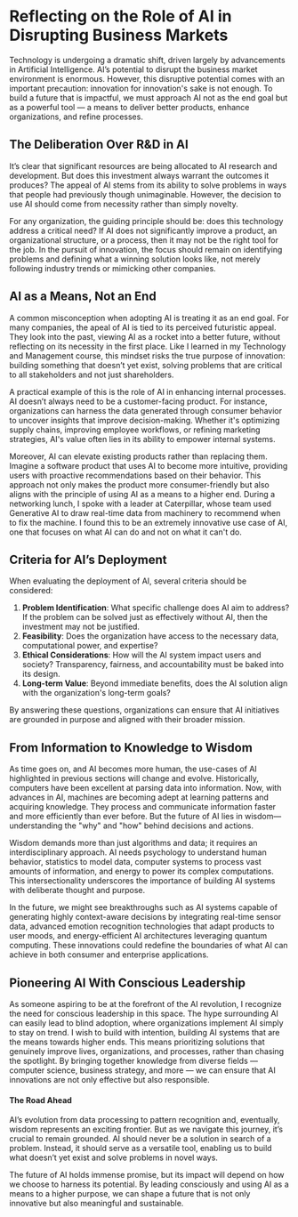 # Reflecting on the Role of AI in Disrupting Business Markets

Technology is undergoing a dramatic shift, driven largely by advancements in Artificial Intelligence. AI’s potential to disrupt the business market environment is enormous. However, this disruptive potential comes with an important precaution: innovation for innovation's sake is not enough. To build a future that is impactful, we must approach AI not as the end goal but as a powerful tool — a means to deliver better products, enhance organizations, and refine processes.

## The Deliberation Over R&D in AI

It’s clear that significant resources are being allocated to AI research and development. But does this investment always warrant the outcomes it produces? The appeal of AI  stems from its ability to solve problems in ways that people had previously though unimaginable. However, the decision to use AI should come from necessity rather than simply novelty. 

For any organization, the guiding principle should be: does this technology address a critical need? If AI does not significantly improve a product, an organizational structure, or a process, then it may not be the right tool for the job. In the pursuit of innovation, the focus should remain on identifying problems and defining what a winning solution looks like, not merely following industry trends or mimicking other companies.

## AI as a Means, Not an End

A common misconception when adopting AI is treating it as an end goal. For many companies, the apeal of AI is tied to its perceived futuristic appeal. They look into the past, viewing AI as a rocket into a better future, without  reflecting on its necessity in the first place. Like I learned in my Technology and Management course, this mindset risks the true purpose of innovation: building something that doesn’t yet exist, solving problems that are critical to all stakeholders and not just shareholders. 

A practical example of this is the role of AI in enhancing internal processes. AI doesn’t always need to be a customer-facing product. For instance, organizations can harness the data generated through consumer behavior to uncover insights that improve decision-making. Whether it's optimizing supply chains, improving employee workflows, or refining marketing strategies, AI's value often lies in its ability to empower internal systems.

Moreover, AI can elevate existing products rather than replacing them. Imagine a software product that uses AI to become more intuitive, providing users with proactive recommendations based on their behavior. This approach not only makes the product more consumer-friendly but also aligns with the principle of using AI as a means to a higher end. During a networking lunch, I spoke with a leader at Caterpillar, whose team used Generative AI to draw real-time data from machinery to recommend when to fix the machine. I found this to be an extremely innovative use case of AI, one that focuses on what AI can do and not on what it can't do. 

## Criteria for AI’s Deployment

When evaluating the deployment of AI, several criteria should be considered:
1. **Problem Identification**: What specific challenge does AI aim to address? If the problem can be solved just as effectively without AI, then the investment may not be justified.
2. **Feasibility**: Does the organization have access to the necessary data, computational power, and expertise?
3. **Ethical Considerations**: How will the AI system impact users and society? Transparency, fairness, and accountability must be baked into its design.
4. **Long-term Value**: Beyond immediate benefits, does the AI solution align with the organization's long-term goals?

By answering these questions, organizations can ensure that AI initiatives are grounded in purpose and aligned with their broader mission.

## From Information to Knowledge to Wisdom

As time goes on, and AI becomes more human, the use-cases of AI highlighted in previous sections will change and evolve. Historically, computers have been excellent at parsing data into information. Now, with advances in AI, machines are becoming adept at learning patterns and acquiring knowledge. They process and communicate information faster and more efficiently than ever before. But the future of AI lies in wisdom—understanding the "why" and "how" behind decisions and actions. 

Wisdom demands more than just algorithms and data; it requires an interdisciplinary approach. AI needs psychology to understand human behavior, statistics to model data, computer systems to process vast amounts of information, and energy to power its complex computations. This intersectionality underscores the importance of building AI systems with deliberate thought and purpose.

In the future, we might see breakthroughs such as AI systems capable of generating highly context-aware decisions by integrating real-time sensor data, advanced emotion recognition technologies that adapt products to user moods, and energy-efficient AI architectures leveraging quantum computing. These innovations could redefine the boundaries of what AI can achieve in both consumer and enterprise applications.

## Pioneering AI With Conscious Leadership

As someone aspiring to be at the forefront of the AI revolution, I recognize the need for conscious leadership in this space. The hype surrounding AI can easily lead to blind adoption, where organizations implement AI simply to stay on trend. I wish to build with intention, building AI systems that are the means towards higher ends. This means prioritizing solutions that genuinely improve lives, organizations, and processes, rather than chasing the spotlight. By bringing together knowledge from diverse fields — computer science, business strategy, and more — we can ensure that AI innovations are not only effective but also responsible.

#### The Road Ahead

AI’s evolution from data processing to pattern recognition and, eventually, wisdom represents an exciting frontier. But as we navigate this journey, it’s crucial to remain grounded. AI should never be a solution in search of a problem. Instead, it should serve as a versatile tool, enabling us to build what doesn’t yet exist and solve problems in novel ways.

The future of AI holds immense promise, but its impact will depend on how we choose to harness its potential. By leading consciously and using AI as a means to a higher purpose, we can shape a future that is not only innovative but also meaningful and sustainable.
